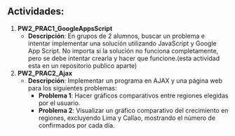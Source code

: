 ## Actividades:
1. **PW2_PRAC1_GoogleAppsScript**
   - **Descripción**: En grupos de 2 alumnos, buscar un problema e intentar implementar una solución utilizando JavaScript y Google App Script. No importa si la solución no funciona completamente, pero se debe intentar crearla y hacer que funcione.(esta actividad esta en un repositorio publico aparte)
2. **PW2_PRAC2_Ajax**
   - **Descripción**: Implementar un programa en AJAX y una página web para los siguientes problemas:
     - **Problema 1**: Hacer gráficos comparativos entre regiones elegidas por el usuario.
     - **Problema 2**: Visualizar un gráfico comparativo del crecimiento en regiones, excluyendo Lima y Callao, mostrando el número de confirmados por cada día.
